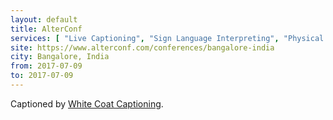 ```yaml
---
layout: default
title: AlterConf
services: [ "Live Captioning", "Sign Language Interpreting", "Physical Access", "Childcare", "Restrooms: All-Gender / Gender-Neutral" ]
site: https://www.alterconf.com/conferences/bangalore-india
city: Bangalore, India
from: 2017-07-09
to: 2017-07-09
---
```


Captioned by [White Coat Captioning](http://www.whitecoatcaptioning.com/).
